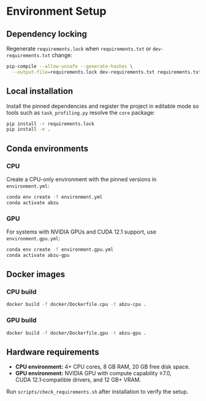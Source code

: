 # Environment Setup

## Dependency locking

Regenerate `requirements.lock` when `requirements.txt` or `dev-requirements.txt` change:

```bash
pip-compile --allow-unsafe --generate-hashes \
  --output-file=requirements.lock dev-requirements.txt requirements.txt
```

## Local installation

Install the pinned dependencies and register the project in editable mode so tools such as `task_profiling.py` resolve the `core` package:

```bash
pip install -r requirements.lock
pip install -e .
```

## Conda environments

### CPU

Create a CPU-only environment with the pinned versions in `environment.yml`:

```bash
conda env create -f environment.yml
conda activate abzu
```

### GPU

For systems with NVIDIA GPUs and CUDA 12.1 support, use `environment.gpu.yml`:

```bash
conda env create -f environment.gpu.yml
conda activate abzu-gpu
```

## Docker images

### CPU build

```bash
docker build -f docker/Dockerfile.cpu -t abzu-cpu .
```

### GPU build

```bash
docker build -f docker/Dockerfile.gpu -t abzu-gpu .
```

## Hardware requirements

- **CPU environment:** 4+ CPU cores, 8 GB RAM, 20 GB free disk space.
- **GPU environment:** NVIDIA GPU with compute capability ≥7.0, CUDA 12.1‑compatible drivers, and 12 GB+ VRAM.

Run `scripts/check_requirements.sh` after installation to verify the setup.
